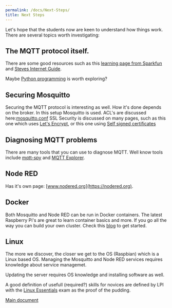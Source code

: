 ```yaml
---
permalink: /docs/Next-Steps/
title: Next Steps
---
```

Let's hope that the students now are keen to understand how things work. There are several topics worth investigating:

## The MQTT protocol itself. 
There are some good resources such as this [learning page from Sparkfun](https://learn.sparkfun.com/tutorials/introduction-to-mqtt/all) and [Steves Internet Guide](http://www.steves-internet-guide.com/mqtt/).

Maybe [Python programming](http://www.steves-internet-guide.com/python-mqtt-publish-subscribe/) is worth exploring?

## Securing Mosquitto
Securing the MQTT protocol is interesting as well. How it's done depends on the broker. In this setup Mosquitto is used.
ACL's are discussed here:[mosquitto.conf](https://mosquitto.org/man/mosquitto-conf-5.html)
SSL Security is discussed on many pages, such as this one which uses [Let's Encrypt](https://www.digitalocean.com/community/tutorials/how-to-install-and-secure-the-mosquitto-mqtt-messaging-broker-on-ubuntu-16-04), or this one using [Self signed certificates](https://dzone.com/articles/mqtt-security-securing-a-mosquitto-server)

## Diagnosing MQTT problems
There are many tools that you can use to diagnose MQTT. Well know tools include [mqtt-spy](https://github.com/eclipse/paho.mqtt-spy) and [MQTT Explorer](https://mqtt-explorer.com).

## Node RED
Has it's own page: [www.nodered.org](https://nodered.org).

## Docker
Both Mosquitto and Node RED can be run in Docker containers. The latest Raspberry Pi's are great to learn container basics and more. If you go all the way you can build your own cluster.
Check this [blog](https://blog.docker.com/2019/03/happy-pi-day-docker-raspberry-pi/) to get started.

## Linux
The more we discover, the closer we get to the OS (Raspbian) which is a Linux based OS.
Managing the Mosquitto and Node RED services requires knowledge about service managemet.

Updating the server requires OS knowledge and installing software as well.

A good definition of usefull (required?) skills for novices are defined by LPI with the [Linux Essentials](https://www.lpi.org/our-certifications/exam-010-objectives) exam as the proof of the pudding.

[Main document](README.md)
